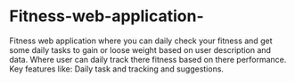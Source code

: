 # Fitness-web-application-
Fitness web application where you can daily check your fitness and get some daily tasks to gain or loose weight based on user description and data. Where user can daily track there fitness based on there performance. Key features like: Daily task and tracking and suggestions.
